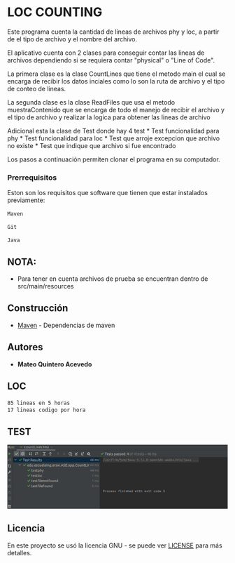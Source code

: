 # LOC COUNTING

Este programa cuenta la cantidad de líneas de archivos phy y loc, a partir de el tipo de archivo y el nombre del archivo.

El aplicativo cuenta con 2 clases para conseguir contar las lineas de archivos dependiendo si se requiera contar "physical" o "Line of Code".

La primera clase es la clase CountLines que tiene el metodo main el cual se encarga de recibir los datos inciales como lo son la ruta de archivo y el tipo de conteo de lineas.

La segunda clase es la clase ReadFiles que usa el metodo muestraContenido que se encarga de todo el manejo de recibir el archivo y el tipo de archivo y realizar la logica para obtener las lineas de archivo

Adicional esta la clase de Test donde hay 4 test
	* Test funcionalidad para phy
	* Test funcionalidad para loc
	* Test que arroje excepcion que archivo no existe
	* Test que indique que archivo si fue encontrado 


Los pasos a continuación permiten clonar el programa en su computador.

### Prerrequisitos

Eston son los requisitos que software que tienen que estar instalados previamente:

```
Maven
```
```
Git
```
```
Java
```

## NOTA:
* Para tener en cuenta archivos de prueba se encuentran dentro de src/main/resources

## Construcción 
* [Maven](https://maven.apache.org/) - Dependencias de maven

## Autores

* **Mateo Quintero Acevedo** 

## LOC

	85 lineas en 5 horas
	17 lineas codigo por hora

## TEST
  ![](./src/main/images/testimage.png)
	
## Licencia

En este proyecto se usó la licencia GNU - se puede ver [LICENSE](LICENSE) para más detalles.


